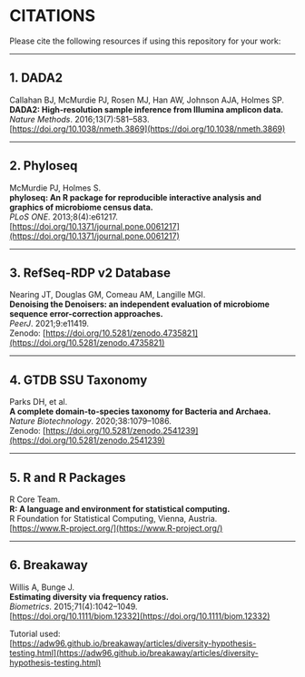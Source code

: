# CITATIONS

Please cite the following resources if using this repository for your work:

---

## 1. DADA2

Callahan BJ, McMurdie PJ, Rosen MJ, Han AW, Johnson AJA, Holmes SP.  
**DADA2: High-resolution sample inference from Illumina amplicon data.**  
*Nature Methods*. 2016;13(7):581–583.  
[https://doi.org/10.1038/nmeth.3869](https://doi.org/10.1038/nmeth.3869)

---

## 2. Phyloseq

McMurdie PJ, Holmes S.  
**phyloseq: An R package for reproducible interactive analysis and graphics of microbiome census data.**  
*PLoS ONE*. 2013;8(4):e61217.  
[https://doi.org/10.1371/journal.pone.0061217](https://doi.org/10.1371/journal.pone.0061217)

---

## 3. RefSeq-RDP v2 Database

Nearing JT, Douglas GM, Comeau AM, Langille MGI.  
**Denoising the Denoisers: an independent evaluation of microbiome sequence error-correction approaches.**  
*PeerJ*. 2021;9:e11419.  
Zenodo: [https://doi.org/10.5281/zenodo.4735821](https://doi.org/10.5281/zenodo.4735821)

---

## 4. GTDB SSU Taxonomy

Parks DH, et al.  
**A complete domain-to-species taxonomy for Bacteria and Archaea.**  
*Nature Biotechnology*. 2020;38:1079–1086.  
Zenodo: [https://doi.org/10.5281/zenodo.2541239](https://doi.org/10.5281/zenodo.2541239)

---

## 5. R and R Packages

R Core Team.  
**R: A language and environment for statistical computing.**  
R Foundation for Statistical Computing, Vienna, Austria.  
[https://www.R-project.org/](https://www.R-project.org/)

---

## 6. Breakaway

Willis A, Bunge J.  
**Estimating diversity via frequency ratios.**  
*Biometrics*. 2015;71(4):1042–1049.  
[https://doi.org/10.1111/biom.12332](https://doi.org/10.1111/biom.12332)

Tutorial used:  
[https://adw96.github.io/breakaway/articles/diversity-hypothesis-testing.html](https://adw96.github.io/breakaway/articles/diversity-hypothesis-testing.html)